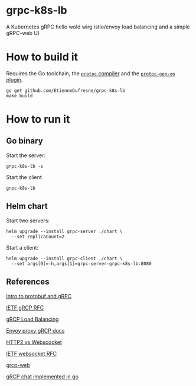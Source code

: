 # grpc-k8s-lb
A Kubernetes gRPC hello wold wirg istio/envoy load balancing and a simple gRPC-web UI

# How to build it

Requires the Go toolchain, the [`protoc` compiler](https://github.com/google/protobuf) and the [`protoc-gen-go` plugin](https://github.com/golang/protobuf).

``` shell
go get github.com/EtienneDufresne/grpc-k8s-lb
make build
```

# How to run it

## Go binary

Start the server:
``` shell
grpc-k8s-lb -s
```

Start the client
``` shell
grpc-k8s-lb
```

## Helm chart

Start two servers:
``` shell
helm upgrade --install grpc-server ./chart \
  --set replicaCount=2
```

Start a client:
``` shell
helm upgrade --install grpc-client ./chart \
  --set args[0]=-h,args[1]=grpc-server-grpc-k8s-lb:8080
```

## References

[Intro to protobuf and gRPC](https://medium.com/@shijuvar/building-high-performance-apis-in-go-using-grpc-and-protocol-buffers-2eda5b80771b)

[IETF gRCP RFC](https://tools.ietf.org/html/draft-kumar-rtgwg-grpc-protocol-00)

[gRCP Load Balancing](https://kubernetes.io/blog/2018/11/07/grpc-load-balancing-on-kubernetes-without-tears/)

[Envoy proxy gRCP docs](https://www.envoyproxy.io/docs/envoy/latest/intro/arch_overview/grpc)

[HTTP2 vs Webscocket](https://www.infoq.com/articles/websocket-and-http2-coexist)

[IETF websocket RFC](https://tools.ietf.org/html/rfc6455)

[grcp-web](https://github.com/grpc/grpc-web)

[gRCP chat implemented in go](https://github.com/rodaine/grpc-chat)
